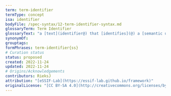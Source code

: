 ```yaml
---
term: term-identifier
termType: concept
isa: identifier
bodyFile: /spec-syntax/12-term-identifier-syntax.md
glossaryTerm: Term Identifier
glossaryText: "a [text](identifier@) that [identifies](@) a [semantic unit](@) within a particular [scope](@), and hence also the [curated text](@) that describes it.)."
synonymOf:
grouptags:
formPhrases: term-identifier{ss}
# Curation status
status: proposed
created: 2022-11-24
updated: 2022-11-24
# Origins/Acknowledgements
contributors: RieksJ
attribution: "[eSSIF-Lab](https://essif-lab.github.io/framework)"
originalLicense: "[CC BY-SA 4.0](http://creativecommons.org/licenses/by-sa/4.0/?ref=chooser-v1)"
---
```

